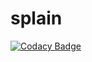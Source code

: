 # splain
[![Codacy Badge](https://api.codacy.com/project/badge/Grade/fb67825fd08d4fa0a962a55fa4ead88c)](https://www.codacy.com/app/torstenschmits/splain?utm_source=github.com&amp;utm_medium=referral&amp;utm_content=tek/splain&amp;utm_campaign=badger)